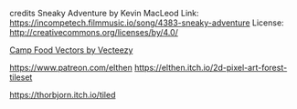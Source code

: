 credits
Sneaky Adventure by Kevin MacLeod
Link: https://incompetech.filmmusic.io/song/4383-sneaky-adventure
License: http://creativecommons.org/licenses/by/4.0/

<a href="https://www.vecteezy.com/free-vector/camp-food">Camp Food Vectors by Vecteezy</a>

https://www.patreon.com/elthen
https://elthen.itch.io/2d-pixel-art-forest-tileset

https://thorbjorn.itch.io/tiled
